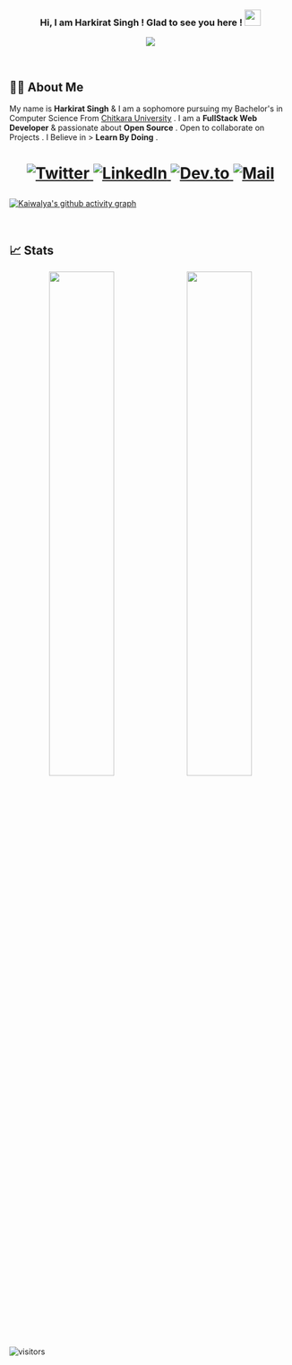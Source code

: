 <h3 align="center">
  Hi, I am Harkirat Singh ! Glad to see you here ! <img src="https://github.com/TheDudeThatCode/TheDudeThatCode/blob/master/Assets/Hi.gif" width="29px"> 
</h3>

<p align="center">
  
   <img src="https://readme-typing-svg.herokuapp.com/?color=%23E22FE4&center=true&width=300&height=45&lines=Open+Source;DevRel+;Learning+Kubernetes;Empowering+Others;Nice+to+meet+you+...">

</p>

<br />

## 👨‍💻 About Me

My name is **Harkirat Singh** & I am a sophomore pursuing my Bachelor's in Computer Science From [Chitkara University](https://www.chitkara.edu.in/) . I am a **FullStack Web Developer** & passionate about **Open Source** . Open to collaborate on Projects . I Believe in > **Learn By Doing** . 

<h1 align = "center">
  
  <a href="https://twitter.com/harkiratsm" target="_blank"><img alt="Twitter" title="Twitter" src="https://img.shields.io/badge/-Twitter-1DA1F2?style=for-the-badge&logo=twitter&logoColor=white"/>
</a> <a href="https://www.linkedin.com/in/harkiratsm/" target="_blank"><img alt="LinkedIn" title="LinkedIn" src="https://img.shields.io/badge/LinkedIn-%230077B5.svg?&style=for-the-badge&logo=linkedin&logoColor=white"/>
</a> <a href="https://dev.to/harkiratsm" target="_blank"><img alt="Dev.to" title="Dev to" src="https://img.shields.io/badge/DEV.TO-3835D3.svg?&style=for-the-badge&logo=dev.to&logoColor=white">
</a>
<a href="mailto:multaniharry714@gmail.com" target="_blank"><img alt="Mail" title="Mail" src="https://img.shields.io/badge/-harkiratsin2002@gmail.com-c14438?style=for-the-badge&logo=Gmail&logoColor=white">
</a>

</h1>

[![Kaiwalya's github activity graph](https://activity-graph.herokuapp.com/graph?username=harkiratsm&theme=xcode)](https://git.io/harkiratsm)


<br/>

## 📈 Stats
<p align="center">
  
  <img width="48%" src="https://github-readme-stats.vercel.app/api?username=harkiratsm&show_icons=true&theme=tokyonight" />
  <img width="48%" src="https://github-readme-streak-stats.herokuapp.com/?user=harkiratsm&theme=tokyonight" />
</p>

<br />

![visitors](https://visitor-badge.laobi.icu/badge?page_id=harkiratsm.harkiratsm)
